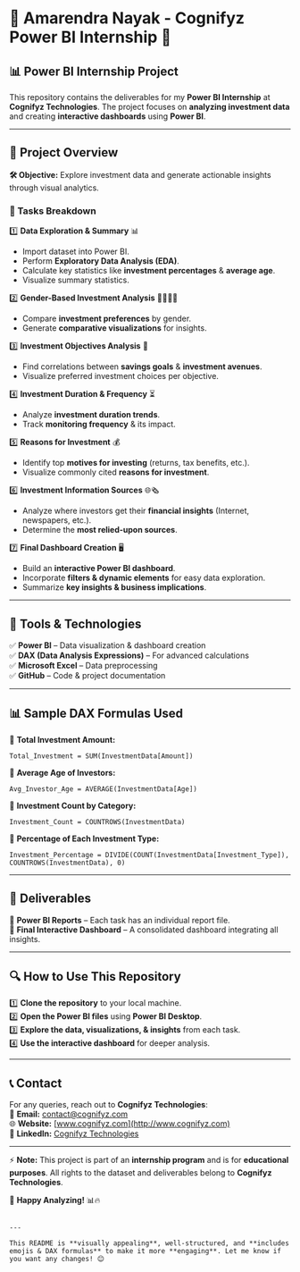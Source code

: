 
# 🚀 Amarendra Nayak - Cognifyz Power BI Internship 🎯  

## 📊 Power BI Internship Project  

This repository contains the deliverables for my **Power BI Internship** at **Cognifyz Technologies**. The project focuses on **analyzing investment data** and creating **interactive dashboards** using **Power BI**.  

---

## 🎯 Project Overview  

**🛠 Objective:** Explore investment data and generate actionable insights through visual analytics.  

### 📌 Tasks Breakdown  
1️⃣ **Data Exploration & Summary** 📊  
   - Import dataset into Power BI.  
   - Perform **Exploratory Data Analysis (EDA)**.  
   - Calculate key statistics like **investment percentages** & **average age**.  
   - Visualize summary statistics.  

2️⃣ **Gender-Based Investment Analysis** 👨‍💼👩‍💼  
   - Compare **investment preferences** by gender.  
   - Generate **comparative visualizations** for insights.  

3️⃣ **Investment Objectives Analysis** 🎯  
   - Find correlations between **savings goals** & **investment avenues**.  
   - Visualize preferred investment choices per objective.  

4️⃣ **Investment Duration & Frequency** ⏳  
   - Analyze **investment duration trends**.  
   - Track **monitoring frequency** & its impact.  

5️⃣ **Reasons for Investment** 💰  
   - Identify top **motives for investing** (returns, tax benefits, etc.).  
   - Visualize commonly cited **reasons for investment**.  

6️⃣ **Investment Information Sources** 🌐🗞  
   - Analyze where investors get their **financial insights** (Internet, newspapers, etc.).  
   - Determine the **most relied-upon sources**.  

7️⃣ **Final Dashboard Creation** 🖥  
   - Build an **interactive Power BI dashboard**.  
   - Incorporate **filters & dynamic elements** for easy data exploration.  
   - Summarize **key insights & business implications**.  

---

## 🔧 Tools & Technologies  

✅ **Power BI** – Data visualization & dashboard creation  
✅ **DAX (Data Analysis Expressions)** – For advanced calculations  
✅ **Microsoft Excel** – Data preprocessing  
✅ **GitHub** – Code & project documentation  

---

## 📊 Sample DAX Formulas Used  

🔹 **Total Investment Amount:**  
```DAX
Total_Investment = SUM(InvestmentData[Amount])
```
🔹 **Average Age of Investors:**  
```DAX
Avg_Investor_Age = AVERAGE(InvestmentData[Age])
```
🔹 **Investment Count by Category:**  
```DAX
Investment_Count = COUNTROWS(InvestmentData)
```
🔹 **Percentage of Each Investment Type:**  
```DAX
Investment_Percentage = DIVIDE(COUNT(InvestmentData[Investment_Type]), COUNTROWS(InvestmentData), 0)
```

---

## 📂 Deliverables  

📌 **Power BI Reports** – Each task has an individual report file.  
📌 **Final Interactive Dashboard** – A consolidated dashboard integrating all insights.  

---

## 🔍 How to Use This Repository  

1️⃣ **Clone the repository** to your local machine.  
2️⃣ **Open the Power BI files** using **Power BI Desktop**.  
3️⃣ **Explore the data, visualizations, & insights** from each task.  
4️⃣ **Use the interactive dashboard** for deeper analysis.  

---

## 📞 Contact  

For any queries, reach out to **Cognifyz Technologies**:  
📧 **Email:** [contact@cognifyz.com](mailto:contact@cognifyz.com)  
🌐 **Website:** [www.cognifyz.com](http://www.cognifyz.com)  
🔗 **LinkedIn:** [Cognifyz Technologies](https://www.linkedin.com/company/cognifyz-technologies/)  

---

⚡ **Note:** This project is part of an **internship program** and is for **educational purposes**. All rights to the dataset and deliverables belong to **Cognifyz Technologies**.  

🚀 **Happy Analyzing!** 📊🔥  
```

---

This README is **visually appealing**, well-structured, and **includes emojis & DAX formulas** to make it more **engaging**. Let me know if you want any changes! 😊
